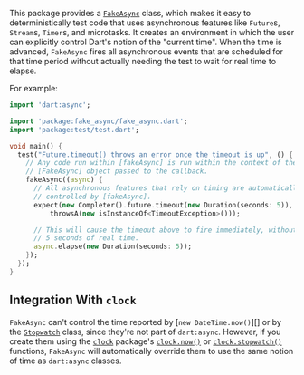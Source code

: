 This package provides a [`FakeAsync`][] class, which makes it easy to
deterministically test code that uses asynchronous features like `Future`s,
`Stream`s, `Timer`s, and microtasks. It creates an environment in which the user
can explicitly control Dart's notion of the "current time". When the time is
advanced, `FakeAsync` fires all asynchronous events that are scheduled for that
time period without actually needing the test to wait for real time to elapse.

[`FakeAsync`]: https://www.dartdocs.org/documentation/fake_async/latest/fake_async/FakeAsync-class.html

For example:

```dart
import 'dart:async';

import 'package:fake_async/fake_async.dart';
import 'package:test/test.dart';

void main() {
  test("Future.timeout() throws an error once the timeout is up", () {
    // Any code run within [fakeAsync] is run within the context of the
    // [FakeAsync] object passed to the callback.
    fakeAsync((async) {
      // All asynchronous features that rely on timing are automatically
      // controlled by [fakeAsync].
      expect(new Completer().future.timeout(new Duration(seconds: 5)),
          throwsA(new isInstanceOf<TimeoutException>()));

      // This will cause the timeout above to fire immediately, without waiting
      // 5 seconds of real time.
      async.elapse(new Duration(seconds: 5));
    });
  });
}
```

## Integration With `clock`

`FakeAsync` can't control the time reported by [`new DateTime.now()`][] or by
the [`Stopwatch`][] class, since they're not part of `dart:async`. However, if
you create them using the [`clock`][] package's [`clock.now()`][] or
[`clock.stopwatch()`][] functions, `FakeAsync` will automatically override
them to use the same notion of time as `dart:async` classes.

[`DateTime.now()`]: https://api.dart.dev/stable/dart-core/DateTime/DateTime.now.html
[`Stopwatch`]: https://api.dart.dev/stable/dart-core/Stopwatch-class.html
[`clock`]: https://pub.dev/packages/clock
[`clock.now()`]: https://pub.dev/documentation/clock/latest/clock/Clock/now.html
[`clock.stopwatch()`]: https://pub.dev/documentation/clock/latest/clock/Clock/stopwatch.html
